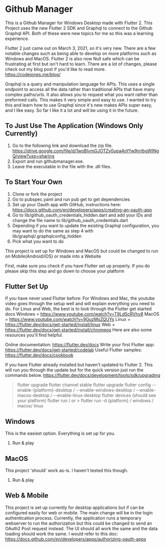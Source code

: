 # Github Manager

This is a Github Manager for Windows Desktop made with Flutter 2.
This Project uses the new Flutter 2 SDK and Graphql to connect to the Github Graphql API.
Both of these were new topics for me so this was a learning experience.

Flutter 2 just came out on March 3, 2021, so it's very new.
There are a few notable changes such as being able to develop on more platforms such as Windows and MacOS.
Flutter 2 is also now Null safe which can be frustrating at first but isn't hard to learn.
There are a lot of changes, please check out my blog post if you'd like to read more.
https://codejones.me/blog/

Graphql is a query and manipulation language for APIs.
This uses a single endpoint to access all the data rather than traditional APIs that have many complex paths/urls.
It also allows you to request what you want rather than preformed calls. This makes it very simple and easy to use.
I wanted to try this and learn how to use Graphql since it's new makes APIs super easy, and I like easy.
So far I like it a lot and will be using it in the future.


## To Just Use The Application (Windows Only Currently)

1. Go to the following link and download the zip file.
https://drive.google.com/file/d/1woBIvmGJOTZy0upa4oYfw9nrIbgWINgQ/view?usp=sharing
2. Export and run githubmanager.exe.
3. Leave the executable in the file with the .dll files.

## To Start Your Own

1. Clone or fork the project
2. Go to pubspec.yaml and run pub get to get dependencies
3. Set up your Oauth app with GitHub, instructions here:
https://docs.github.com/en/developers/apps/creating-an-oauth-app
4. Go to lib/github_oauth_credentials_hidden.dart and add your IDs and change the file name to lib/github_oauth_credentials.dart
5. Depending if you want to update the existing Graphql configuration, you may want to do the same as step 4 with lib/graphql/.graphqlconfig_hidden
6. Pick what you want to do

This project is set up for Windows and MacOS but could be changed to run on Mobile(Android/iOS) or made into a Website

First, make sure you check if you have Flutter set up properly. If you do please skip this step and go down to choose your platform

## Flutter Set Up

If you have never used Flutter before:
For Windows and Mac, the youtube video goes through the setup well and will explain everything you need to do.
For Linux and Web, the best is to look through the Flutter get started docs
Windows = https://www.youtube.com/watch?v=T9LdScRVhv8
MacOS = https://www.youtube.com/watch?v=9GuzMsZQUYs
Linux = https://flutter.dev/docs/get-started/install/linux
Web = https://flutter.dev/docs/get-started/install/chromeos
Here are also some resources you'll find helpful.

Online documentation: https://flutter.dev/docs
Write your first Flutter app: https://flutter.dev/docs/get-started/codelab
Useful Flutter samples: https://flutter.dev/docs/cookbook

If you have Flutter already installed but haven't updated to Flutter 2.
This will run you through the update but for the quick version just run the commands below.
https://flutter.dev/docs/development/tools/sdk/upgrading

> flutter upgrade
> flutter channel stable
> flutter upgrade
> flutter config --enable-{platform}-desktop / --enable-windows-desktop / --enable-macos-desktop / --enable-linux-desktop
> flutter devices (should see your platform)
> flutter run / or > flutter run -d {platform} / windows / macos/ linux

## Windows
This is the easiest option. Everything is set up for you.
1. Run & play

## MacOS
This project 'should' work as-is. I haven't tested this though.
1. Run & play

## Web & Mobile
This project is set up currently for desktop applications but if can be configured easily for web or mobile.
The main change will be in the login authentication process.
Currently, the application runs a temporary webserver to run the authorization but this could be changed to send an OAuth2 Post request instead.
The UI should all work the same and the data loading should work the same.
I would refer to this doc: https://docs.github.com/en/developers/apps/authorizing-oauth-apps






